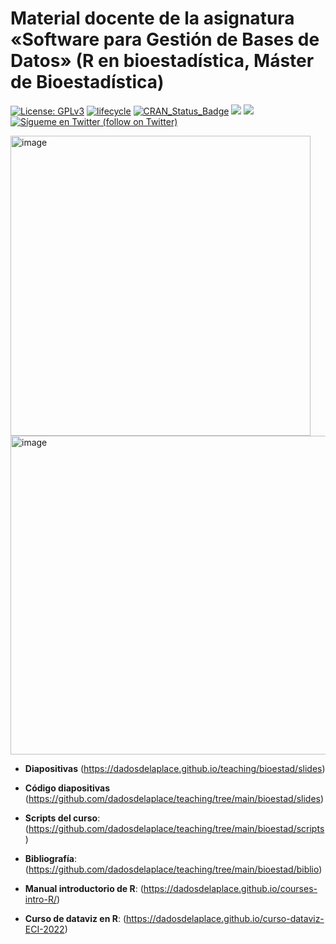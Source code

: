 Material docente de la asignatura «Software para Gestión de Bases de Datos» (R en bioestadística, Máster de Bioestadística)
======

[![License:
GPLv3](https://img.shields.io/badge/license-GPLv3-blue.svg)](https://www.gnu.org/licenses/gpl-3.0)
[![lifecycle](https://img.shields.io/badge/lifecycle-stable-green.svg)](https://www.tidyverse.org/lifecycle/#stable)
[![CRAN\_Status\_Badge](http://www.r-pkg.org/badges/version/icon)](https://cran.r-project.org/package=icons)
<a href="https://github.com/dadosdelaplace/hilostwitter/graphs/contributors" alt="Contributors"> <img src="https://img.shields.io/github/contributors/dadosdelaplace/hilostwitter" /></a>
<a href="https://github.com/dadosdelaplace/hilostwitter/pulse" alt="Activity"> <img src="https://img.shields.io/github/commit-activity/m/dadosdelaplace/hilostwitter" /></a>
<a href="https://twitter.com/intent/follow?screen_name=dadosdelaplace"> <img src="https://img.shields.io/twitter/follow/dadosdelaplace?style=social&logo=twitter"
            alt="Sígueme en Twitter (follow on Twitter)"></a>

<div align="left">
      
<img width="480" alt="image" src="https://user-images.githubusercontent.com/26646492/188280200-5217248c-daa9-4a98-8cb3-6110d3df9a0b.png">
<img width="510" alt="image" src="https://user-images.githubusercontent.com/26646492/188280216-17bc08b0-fbed-46f1-a042-3fa60f528d8c.png">

            
* **Diapositivas** (https://dadosdelaplace.github.io/teaching/bioestad/slides)
           
* **Código diapositivas** (https://github.com/dadosdelaplace/teaching/tree/main/bioestad/slides)
                        
* **Scripts del curso**: (https://github.com/dadosdelaplace/teaching/tree/main/bioestad/scripts)

* **Bibliografía**: (https://github.com/dadosdelaplace/teaching/tree/main/bioestad/biblio)

* **Manual introductorio de R**: (https://dadosdelaplace.github.io/courses-intro-R/)

* **Curso de dataviz en R**: (https://dadosdelaplace.github.io/curso-dataviz-ECI-2022)
            
